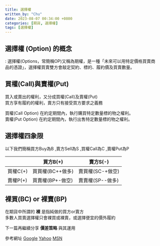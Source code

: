 ```yaml
---
title: 選擇權
written_by: "Chu"
date: 2023-08-07 00:34:00 +0800
categories: [期貨, 選擇權]
tags: [選擇權]
---
```



## 選擇權 (Option) 的概念

:   選擇權(Options，常簡稱OP)又稱為期權，是一種「未來可以用特定價格買賣商品的憑證」，選擇權買賣雙方會敲定契約、標的、履約價及買賣數量。

## 買權(Call)與賣權(Put)

買入或賣出的權利，又分成買權(Call)及賣權(Put)    
買方享有履約的權利，賣方只有接受買方要求之義務

買權(Call Option) 在約定期間內，執行購買特定數量標的物之權利。    
賣權(Put Option) 在約定期間內，執行出售特定數量標的物之權利。


## 選擇權四象限

以下我們簡稱買方Buy為B ,賣方Sell為S ,買權Call為C ,賣權Put為P
 
|    | 買方B(+)     | 賣方S(-)     | 
|----|-----------|-----------|
| 買權C(+) | 買買權(BC++做多) | 賣買權(SC-+做空) | 
| 賣權P(+) | 買賣權(BP+-做空) | 賣賣權(SP--做多) |  

## 裸買(BC) or 裸賣(BP)

在期貨中所謂的 **裸**  是指純做的買方or賣方     
多數人買賣選擇權只會裸買或裸賣，或選擇便宜的價外履約    


下一篇再繼續分享 **價差策略** 與其運用

參考網址
[Google][1]
[Yahoo][2]
[MSN][3]

  [1]: http://google.com/        "超連結"
  [2]: http://search.yahoo.com/  "超連結"
  [3]: http://search.msn.com/    "超連結"